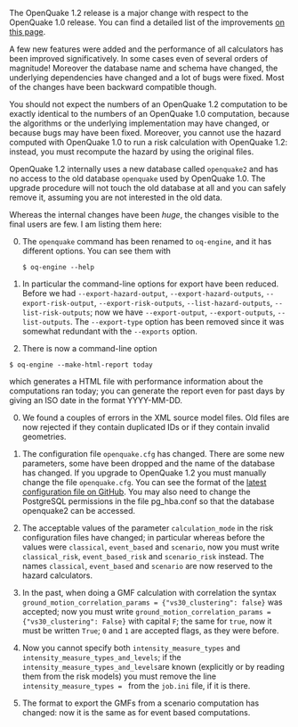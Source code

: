 The OpenQuake 1.2 release is a major change with respect to the OpenQuake 1.0 release.
You can find a detailed list of the improvements [on this page](What's-new.md).

A few new features were added and the performance of all calculators has been improved significatively. In some cases even of several orders of magnitude! Moreover the database name and schema have changed, the underlying dependencies have changed and a lot of bugs were fixed. Most of the changes have been backward compatible though.

You should not expect the numbers of an OpenQuake 1.2 computation to be exactly identical to the numbers
of an OpenQuake 1.0 computation, because the algorithms or the underlying implementation may have changed,
or because bugs may have been fixed. Moreover, you cannot use the hazard computed with OpenQuake 1.0
to run a risk calculation with OpenQuake 1.2: instead, you must recompute the hazard by using the original
files.

OpenQuake 1.2 internally uses a new database called `openquake2` and has no access to the
old database `openquake` used by OpenQuake 1.0. The upgrade procedure will not
touch the old database at all and you can safely remove it, assuming you are not interested in
the old data.

Whereas the internal changes have been *huge*, the changes visible to the final users are few.
I am listing them here:

0. The `openquake` command has been renamed to `oq-engine`, and it has different options.
   You can see them with

   `$ oq-engine --help`

1. In particular the command-line options for export have
   been reduced. Before we had `--export-hazard-output`, `--export-hazard-outputs`,
   `--export-risk-output`, `--export-risk-outputs`, `--list-hazard-outputs`, `--list-risk-outputs`;
   now we have `--export-output`, `--export-outputs`, `--list-outputs`. The ``--export-type`` option
   has been removed since it was somewhat redundant with the ``--exports`` option.

2. There is now a command-line option

  `$ oq-engine --make-html-report today`

   which generates a HTML file with performance information about the computations ran today;
   you can generate the report even for past days by giving an ISO date in the format YYYY-MM-DD.
 
0. We found a couples of errors in the XML source model files. Old files are now rejected if
   they contain duplicated IDs or if they contain invalid geometries.

1. The configuration file `openquake.cfg` has changed. There are some new parameters, some have been
   dropped and the name of the database has changed. If you upgrade to OpenQuake 1.2 you must
   manually change the file `openquake.cfg`. You can see the format of the [latest configuration file on GitHub](https://github.com/gem/oq-engine/blob/master/openquake.cfg). You may also need to change the
   PostgreSQL permissions in the file pg_hba.conf so that the database openquake2 can be accessed.

3. The acceptable values of the parameter `calculation_mode` in the risk configuration files have
   changed; in particular whereas before the values were `classical`, `event_based` and
   `scenario`, now you must write `classical_risk`, `event_based_risk` and `scenario_risk` instead.
   The names  `classical`, `event_based` and `scenario` are now reserved to the hazard calculators.

4. In the past, when doing a GMF calculation with correlation the syntax `ground_motion_correlation_params = {"vs30_clustering": false}` was accepted; now you must write `ground_motion_correlation_params = {"vs30_clustering": False}` with capital `F`; the same for `true`, now it must be written `True`;
`0` and `1` are accepted flags, as they were before.

5. Now you cannot specify both `intensity_measure_types` and `intensity_measure_types_and_levels`; if
   the `intensity_measure_types_and_levels`are known (explicitly or by reading them from the risk models)
   you must remove the line `intensity_measure_types = ` from the `job.ini` file, if it is there.

6. The format to export the GMFs from a scenario computation has changed: now it is the same as
   for event based computations.
